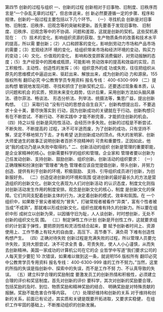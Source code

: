 第四节 创新的过程与组织
一、创新的过程
创新相对于旧事物、旧制度、旧秩序而言是“一个杂乱无章的过程”，但总体说来，创
新必然要遵循一定的步骤、程序和规律。创新的一般过程主要包括以下几个环节。
（一）寻找机会
创新是对旧事物、旧制度、旧秩序、旧观念等的突破和更新。首先要善于发现旧事物、
旧制度、旧秩序、旧观念等中的不协调、问题和差距，这就是创新的契机。这些契机表现在：
（1）技术的变化，影响组织资源的获取、生产物质条件的改善和技术水平的提高，所以需
要创新；（2）人口和顾客的变化，影响到劳动力市场和产品市场的需要；（3）宏观经济环
境的变化，给组织带来市场和经济环境的变动，购买力的变动；（4）文化、价值观的变化，
影响和改变顾客消费偏好、对劳动报酬的态度；（5）生产经营中的困难或瓶颈，可能影响
劳动效率的提高和效益的实现，员工积极性、主动性、创造性的发挥；（6）组织意外的成
功或失败，往往把组织从原先的思维模式中逼迫出来、驱赶出来、解放出来，成为创新的动
力和源泉。155
版权所有 翻印必究
中公教育学员专用资料 报名专线： 400-6300-999
（二）提出构想
敏锐地发现问题、寻找和抓住了创新契机之后，还要透过现象看本质，认识问题和机会
的实质，预测未来变化趋势，估计后果，采用创新方法如头脑风暴法、德尔菲法、畅谈法、
形态分析法、列举法、统摄法等，集思广益，提出创新构想。
（三）采取行动
“没有行动的思想会自生自灭”，创新构想提出后，不要追求十全十美，要尽快落实到
行动，因为创新成功的关键就在于行动。创新构想只有在不断尝试、不断行动、不断实践中
才能不断完善，才能抓住创新的机会。
（四）持之以恒
创新是风险性活动，会经历许多失败。创新的过程是不断尝试、不断失败、不断提高的
过程，决不可半途而废，为了创新的成功，只有坚持不懈，坚定不移地努力下去，才有希望
达到创新成功的顶点。伟大的发明家、创新大师爱迪生的故事正说明创新者百折不挠精神的
可贵和重要性，正因如此，他说“我的成功乃是从失败中取得的。”
二、创新活动的组织
创新是管理的重要职能，是企业家精神的核心。创新需要科学的组织和管理。企业家和
管理者要以创新为己任发动创新、支持创新、鼓励创新、组织创新。创新活动的组织要求：
（一）正确理解和扮演创新“管理者”角色
管理者应该自觉提倡创新，带头创新，并努力创造、提供有利于创新的环境，积极鼓励、
支持、引导组织成员进行创新，为创新服好务。
（二）创造促进创新的环境和氛围
促进创新的最好最长久的方法是营造组织的创新文化。创新文化表现为人们对创新活动
的认识态度，制度文化则指对创新活动发生作用的制度安排。观念是创新文化的核心，制度
是创新文化的保障。它们共同支配着创新主体的行为，决定着创新的模式、效率和氛围。在
一个组织中，如果敢于冒尖者被视为“冒失”，打破常规者被看作“异类”，富有个性者被
当成“不成熟”，那就难以形成创新文化，组织也就难有持久的创新力。所以要在组织中形
成树立以创新为荣，以因循守旧为耻，人人谈创新，时时想创新，无处不创新的组织文化氛
围。
（三）制定弹性工作计划
创新是开创性工作，这就要求组织的计划富于弹性，要把原则性和灵活性结合起来，要
赋予创新者时间上、资源使用上、工作节奏上有较大的自由度，高压下、高节奏下、满负荷
下难有创造性构想产生。
（四）正确对待失败
创新过程是充满失败的过程，所以管理人员要允许失败，支持大胆尝试，决不可求全责
备，苛责失败，使人人小心谨慎，从而失去创新精神。美国一家成功的计算机公司在它的企
业哲学中写道“我们要求公司的人每天至少要犯 10 次错误，如果难以做到这一条，就说明156
版权所有 翻印必究
中公教育学员专用资料 报名专线： 400-6300-999
谁的工作不努力。”当然，这里的所指的失误是指创新中、探索中的失误，而不是工作不努
力、不认真导致的失误。
（五）建立科学合理的奖励制度
要激发员工的创新热情和积极性，必须建立合理的评价和奖惩制度。首先对创新的评价
要科学，其次对创新的奖励要合理，包括奖励的及时、到位、物质奖励和精神奖励的结合、
明确奖励是对特殊贡献的报酬，奖励不能危害合作等内容。
（六）处理好维持和创新的关系
对于维持和创新的关系，前面已有论述，其实质和关键是既要开拓进取，又要求实稳健，
在组织工作牢固的基础上，不断推动组织的创新发展。